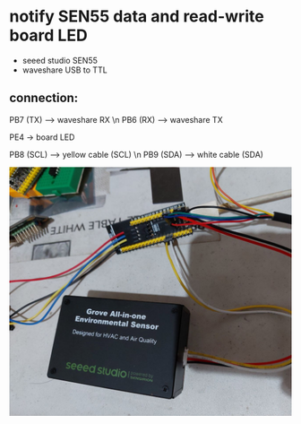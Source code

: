 # notify SEN55 data and read-write board LED

- seeed studio SEN55
- waveshare USB to TTL

## connection:

PB7 (TX) --> waveshare RX \n
PB6 (RX) --> waveshare TX

PE4 -> board LED

PB8 (SCL) --> yellow cable (SCL) \n
PB9 (SDA) --> white cable (SDA)

![the sensor](./6280451413775599031.jpg)
